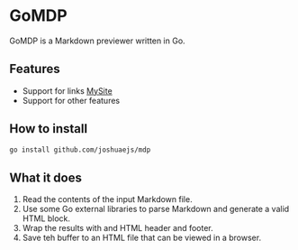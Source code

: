 # GoMDP

GoMDP is a Markdown previewer written in Go.

## Features

* Support for links [MySite](https://joshuaejs.me)
* Support for other features

## How to install

```txt
go install github.com/joshuaejs/mdp
```

## What it does

1. Read the contents of the input Markdown file.
2. Use some Go external libraries to parse Markdown and generate a valid HTML block.
3. Wrap the results with and HTML header and footer.
4. Save teh buffer to an HTML file that can be viewed in a browser.
